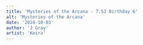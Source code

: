 ```yaml
---
title: 'Mysteries of the Arcana - 7.53 Birthday 6'
alt: 'Mysteries of the Arcana'
date: '2024-10-03'
author: 'J Gray'
artist: 'Keira'
---
```

